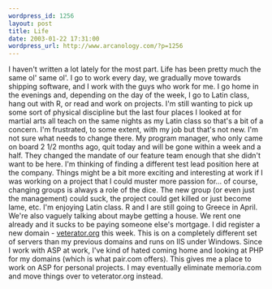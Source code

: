 ```yaml
--- 
wordpress_id: 1256
layout: post
title: Life
date: 2003-01-22 17:31:00
wordpress_url: http://www.arcanology.com/?p=1256
---
```

I haven't written a lot lately for the most part. Life has been pretty much the same ol' same ol'. I go to work every day, we gradually move towards shipping software, and I work with the guys who work for me. I go home in the evenings and, depending on the day of the week, I go to Latin class, hang out with R, or read and work on projects. I'm still wanting to pick up some sort of physical discipline but the last four places I looked at for martial arts all teach on the same nights as my Latin class so that's a bit of a concern. I'm frustrated, to some extent, with my job but that's not new. I'm not sure what needs to change there. My program manager, who only came on board 2 1/2 months ago, quit today and will be gone within a week and a half. They changed the mandate of our feature team enough that she didn't want to be here. I'm thinking of finding a different test lead position here at the company. Things might be a bit more exciting and interesting at work if I was working on a project that I could muster more passion for... of course, changing groups is always a role of the dice. The new group (or even just the management) could suck, the project could get killed or just become lame, etc. I'm enjoying Latin class. R and I are still going to Greece in April. We're also vaguely talking about maybe getting a house. We rent one already and it sucks to be paying someone else's mortgage. I did register a new domain - <a href="http://veterator.org">veterator.org</a> this week. This is on a completely different set of servers than my previous domains and runs on IIS under Windows. Since I work with ASP at work, I've kind of hated coming home and looking at PHP for my domains (which is what pair.com offers). This gives me a place to work on ASP for personal projects. I may eventually eliminate memoria.com and move things over to veterator.org instead.